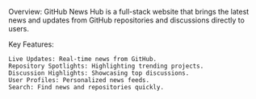 Overview:
GitHub News Hub is a full-stack website that brings the latest news and updates from GitHub repositories and discussions directly to users.

Key Features:

    Live Updates: Real-time news from GitHub.
    Repository Spotlights: Highlighting trending projects.
    Discussion Highlights: Showcasing top discussions.
    User Profiles: Personalized news feeds.
    Search: Find news and repositories quickly.
